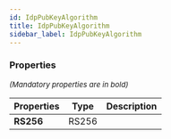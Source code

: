 ```yaml
---
id: IdpPubKeyAlgorithm
title: IdpPubKeyAlgorithm
sidebar_label: IdpPubKeyAlgorithm
---
```




### Properties

<font size="2"><i>(Mandatory properties are in bold)</i></font>

| Properties | Type | Description |
| --------- | ---- | ----------- |
| **RS256** | RS256 |  |

